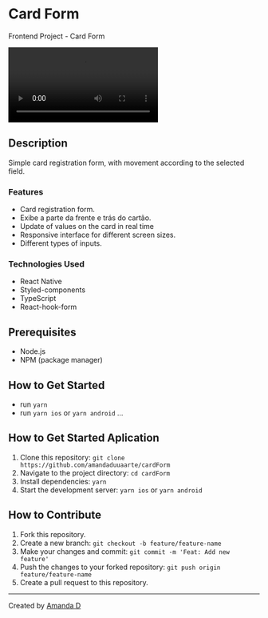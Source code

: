 # Card Form

Frontend Project - Card Form

![form-preview](/src/assets/readme/cardformtest.mov)
## Description

Simple card registration form, with movement according to the selected field.

### Features

- Card registration form.
- Exibe a parte da frente e trás do cartão.
- Update of values ​​on the card in real time
- Responsive interface for different screen sizes.
- Different types of inputs.

### Technologies Used

- React Native
- Styled-components
- TypeScript
- React-hook-form

## Prerequisites

- Node.js
- NPM (package manager)

  

## How to Get Started

- run `yarn`
- run `yarn ios` or `yarn android`
...
  
## How to Get Started Aplication

1. Clone this repository: `git clone https://github.com/amandaduuaarte/cardForm`
2. Navigate to the project directory: `cd cardForm`
3. Install dependencies: `yarn`
4. Start the development server: `yarn ios` or `yarn android`

## How to Contribute

1. Fork this repository.
2. Create a new branch: `git checkout -b feature/feature-name`
3. Make your changes and commit: `git commit -m 'Feat: Add new feature'`
4. Push the changes to your forked repository: `git push origin feature/feature-name`
5. Create a pull request to this repository.

---

Created by [Amanda D](https://github.com/amandaduuaarte)

